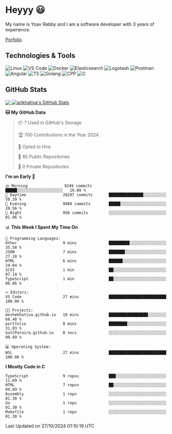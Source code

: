 
# Heyyy 😃
My name is Yoav Rabby and I am a software developer with 3 years of experience.

<a href="https://yoavrabby.com">
  Porfolio
</a>

## Technologies & Tools
![Linux](https://img.shields.io/badge/Linux-FCC624?style=flat&logo=linux&logoColor=black)
![VS Code](https://img.shields.io/badge/-VS%20Code-007ACC?style=flat-square&logo=visual-studio-code)
![Docker](https://img.shields.io/badge/Docker-E9F8FF?style=flat-square&logo=Docker)
![Elasticsearch](https://img.shields.io/badge/Elasticsearch-F8FDC5?style=flat-square&logo=elasticsearch&logoColor=lightblue)
![Logstash](https://img.shields.io/badge/Logstash-F8FDC5?style=flat-square&logo=logstash&logoColor=orange)
![Postman](https://img.shields.io/badge/Postman-F6BB43?style=flat-square&logo=Postman&logoColor=white)
![Angular](https://img.shields.io/badge/Angular-red?style=flat-square&logo=angular)
![TS](https://shields.io/badge/TypeScript-3178C6?logo=TypeScript&logoColor=FFF&style=flat-square)
![Golang](https://img.shields.io/badge/Golang-CBFBFD?style=flat-square&logo=go)
![CPP](https://img.shields.io/badge/C++-00599C?style=flat-square&logo=C%2B%2B&logoColor=white)
![C](https://img.shields.io/badge/C-F0F8FF?style=flat-square&logo=C)

## GitHub Stats
<a href="https://github.com/arikhativa/arikhativa">
  <img align="center" src="https://github-readme-stats.vercel.app/api/top-langs/?username=arikhativa&hide=java,html,tex&title_color=ffffff&text_color=c9cacc&icon_color=2bbc8a&bg_color=1d1f21&langs_count=3" />
</a>
<a href="https://github.com/arikhativa/arikhativa">
  <img align="center" src="https://github-readme-stats.vercel.app/api?username=arikhativa&show_icons=true&line_height=27&count_private=true&title_color=ffffff&text_color=c9cacc&icon_color=2bbc8a&bg_color=1d1f21" alt="arikhativa's GitHub Stats" />
</a>

<!--START_SECTION:waka-->
**🐱 My GitHub Data** 

> 📦 ? Used in GitHub's Storage 
 > 
> 🏆 700 Contributions in the Year 2024
 > 
> 💼 Opted to Hire
 > 
> 📜 65 Public Repositories 
 > 
> 🔑 0 Private Repositories 
 > 
**I'm an Early 🐤** 

```text
🌞 Morning                9249 commits        █████░░░░░░░░░░░░░░░░░░░░   19.09 % 
🌆 Daytime                28287 commits       ███████████████░░░░░░░░░░   58.39 % 
🌃 Evening                9960 commits        █████░░░░░░░░░░░░░░░░░░░░   20.56 % 
🌙 Night                  950 commits         ░░░░░░░░░░░░░░░░░░░░░░░░░   01.96 % 
```


📊 **This Week I Spent My Time On** 

```text
💬 Programming Languages: 
Other                    9 mins              █████████░░░░░░░░░░░░░░░░   35.58 % 
JSON                     7 mins              ███████░░░░░░░░░░░░░░░░░░   27.18 % 
HTML                     6 mins              ██████░░░░░░░░░░░░░░░░░░░   24.04 % 
SCSS                     1 min               ██░░░░░░░░░░░░░░░░░░░░░░░   07.14 % 
TypeScript               1 min               ██░░░░░░░░░░░░░░░░░░░░░░░   06.06 % 

🔥 Editors: 
VS Code                  27 mins             █████████████████████████   100.00 % 

🐱‍💻 Projects: 
meshekhativa.github.io   19 mins             █████████████████░░░░░░░░   68.48 % 
portfolio                8 mins              ████████░░░░░░░░░░░░░░░░░   31.03 % 
GalCParaira.github.io    0 secs              ░░░░░░░░░░░░░░░░░░░░░░░░░   00.49 % 

💻 Operating System: 
WSL                      27 mins             █████████████████████████   100.00 % 
```

**I Mostly Code in C** 

```text
TypeScript               9 repos             ███░░░░░░░░░░░░░░░░░░░░░░   11.69 % 
HTML                     7 repos             ██░░░░░░░░░░░░░░░░░░░░░░░   09.09 % 
Assembly                 1 repo              ░░░░░░░░░░░░░░░░░░░░░░░░░   01.30 % 
Go                       1 repo              ░░░░░░░░░░░░░░░░░░░░░░░░░   01.30 % 
Makefile                 1 repo              ░░░░░░░░░░░░░░░░░░░░░░░░░   01.30 % 
```




 Last Updated on 27/10/2024 01:10:19 UTC
<!--END_SECTION:waka-->
